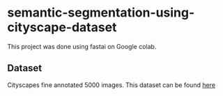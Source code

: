 # semantic-segmentation-using-cityscape-dataset
This project was done using fastai on Google colab.

## Dataset
Cityscapes fine annotated 5000 images. This dataset can be found [here](https://www.cityscapes-dataset.com/downloads/)
